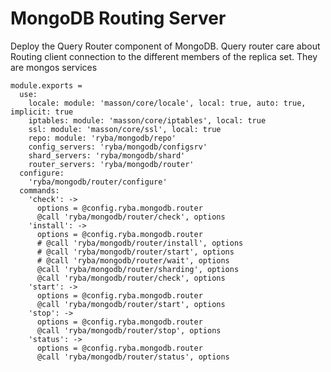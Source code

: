 
# MongoDB Routing Server

Deploy the Query Router component of MongoDB. Query router care about Routing
client connection to the different members of the replica set. They are mongos
services

    module.exports =
      use:
        locale: module: 'masson/core/locale', local: true, auto: true, implicit: true
        iptables: module: 'masson/core/iptables', local: true
        ssl: module: 'masson/core/ssl', local: true
        repo: module: 'ryba/mongodb/repo'
        config_servers: 'ryba/mongodb/configsrv'
        shard_servers: 'ryba/mongodb/shard'
        router_servers: 'ryba/mongodb/router'
      configure:
        'ryba/mongodb/router/configure'
      commands:
        'check': ->
          options = @config.ryba.mongodb.router
          @call 'ryba/mongodb/router/check', options
        'install': ->
          options = @config.ryba.mongodb.router
          # @call 'ryba/mongodb/router/install', options
          # @call 'ryba/mongodb/router/start', options
          # @call 'ryba/mongodb/router/wait', options
          @call 'ryba/mongodb/router/sharding', options
          @call 'ryba/mongodb/router/check', options
        'start': ->
          options = @config.ryba.mongodb.router
          @call 'ryba/mongodb/router/start', options
        'stop': ->
          options = @config.ryba.mongodb.router
          @call 'ryba/mongodb/router/stop', options
        'status': ->
          options = @config.ryba.mongodb.router
          @call 'ryba/mongodb/router/status', options

